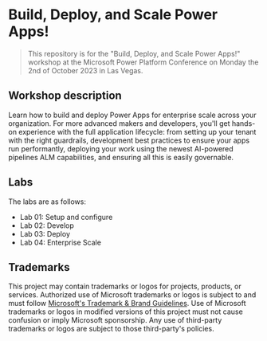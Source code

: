 # Build, Deploy, and Scale Power Apps!

> This repository is for the "Build, Deploy, and Scale Power Apps!" workshop at the Microsoft Power Platform Conference on Monday the 2nd of October 2023 in Las Vegas. 

## Workshop description

Learn how to build and deploy Power Apps for enterprise scale across your organization. For more advanced makers and developers, you'll get hands-on experience with the full application lifecycle: from setting up your tenant with the right guardrails, development best practices to ensure your apps run performantly, deploying your work using the newest AI-powered pipelines ALM capabilities, and ensuring all this is easily governable.

## Labs

The labs are as follows:

- Lab 01: Setup and configure
- Lab 02: Develop
- Lab 03: Deploy
- Lab 04: Enterprise Scale

## Trademarks

This project may contain trademarks or logos for projects, products, or services. Authorized use of Microsoft 
trademarks or logos is subject to and must follow 
[Microsoft's Trademark & Brand Guidelines](https://www.microsoft.com/en-us/legal/intellectualproperty/trademarks/usage/general).
Use of Microsoft trademarks or logos in modified versions of this project must not cause confusion or imply Microsoft sponsorship.
Any use of third-party trademarks or logos are subject to those third-party's policies.
